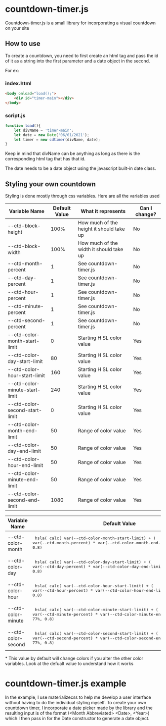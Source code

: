 # countdown-timer.js
Countdown-timer.js is a small library for incorporating a visual countdown on your site

## How to use

To create a countdown, you need to first create an html tag and pass the id of it as a string into the first parameter and a date object in the second.

For ex:


### index.html
```html
<body onload="load();">
    <div id="timer-main"></div>
</body>
```

### script.js
```javascript
function load(){
    let divName = 'timer-main';
    let date = new Date('06/01/2021');
    let timer = new cdtimer(divName, date);
}
```
Keep in mind that divName can be anything as long as there is the corresponding html tag that has that id. 

The date needs to be a date object using the javascript built-in date class.

## Styling your own countdown

Styling is done mostly through css variables.
Here are all the variables used

|Variable Name | Default Value | What it represents | Can I change? |
|---|---|---|---| 
| --ctd-block-height  |  100% | How much of the height it should take up |  No |
| --ctd-block-width  |  100% | How much of the width it should take up |  No |
| --ctd-month-percent |  1 | See countdown-timer.js |  No |
| --ctd-day-percent |  1 | See countdown-timer.js |  No |
| --ctd-hour-percent |  1 | See countdown-timer.js |  No |
| --ctd-minute-percent |  1 | See countdown-timer.js |  No |
| --ctd-second-percent |  1 | See countdown-timer.js |  No |
| --ctd-color-month-start-limit |  0 | Starting H </pre>SL color value | Yes |
| --ctd-color-day-start-limit |  80 | Starting H </pre>SL color value | Yes |
| --ctd-color-hour-start-limit |  160 | Starting H </pre>SL color value | Yes |
| --ctd-color-minute-start-limit |  240 | Starting H </pre>SL color value | Yes |
| --ctd-color-second-start-limit |  0 | Starting H </pre>SL color value | Yes |
| --ctd-color-month-end-limit |  50 | Range  </pre>of color value | Yes |
| --ctd-color-day-end-limit |  50 | Range  </pre>of color value | Yes |
| --ctd-color-hour-end-limit |  50 | Range  </pre>of color value | Yes |
| --ctd-color-minute-end-limit |  50 | Range  </pre>of color value | Yes |
| --ctd-color-second-end-limit |  1080 | Range  </pre>of color value | Yes |

|Variable Name | Default Value | What it represents | Can I change? |
|---|---|---|---| 
| --ctd-color-month | <pre> hsla( calc( var(--ctd-color-month-start-limit) + ( var(--ctd-month-percent) * var(--ctd-color-month-end-limit))), 90%, 77%, 0.8) </pre> | Color value | Yes* |
| --ctd-color-day | <pre> hsla( calc( var(--ctd-color-day-start-limit) + ( var(--ctd-day-percent) * var(--ctd-color-day-end-limit))), 90%, 77%, 0.8) </pre> | Color value | Yes* |
| --ctd-color-hour | <pre> hsla( calc( var(--ctd-color-hour-start-limit) + ( var(--ctd-hour-percent) * var(--ctd-color-hour-end-limit))), 90%, 77%, 0.8) </pre> | Color value | Yes* |
| --ctd-color-minute | <pre> hsla( calc( var(--ctd-color-minute-start-limit) + ( var(--ctd-minute-percent) * var(--ctd-color-minute-end-limit))), 90%, 77%, 0.8) </pre> | Color value | Yes* |
| --ctd-color-second | <pre> hsla( calc( var(--ctd-color-second-start-limit) + ( var(--ctd-second-percent) * var(--ctd-color-second-end-limit))), 90%, 77%, 0.8) </pre> | Color value | Yes* |

\* This value by default will change colors if you alter the other color variables. Look at the defualt value to understand how it works

# countdown-timer.js example

In the example, I use materializecss to help me develop a user interface without having to do the individual styling myself. To create your own countdown timer, I incorporate a date picker made by the library and the resulting input is of the format (\<Month Abbreviated> \<Date>, \<Year>) which I then pass in for the Date constructor to generate a date object.
